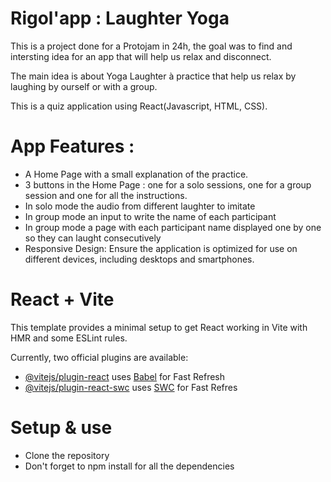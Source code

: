 # Rigol'app : Laughter Yoga

This is a project done for a Protojam in 24h, the goal was to find and intersting idea for an app that will help us relax and disconnect.

The main idea is about Yoga Laughter à practice that help us relax by laughing by ourself or with a group.

This is a quiz application using React(Javascript, HTML, CSS). 

# App Features :

- A Home Page with a small explanation of the practice.
- 3 buttons in the Home Page : one for a solo sessions, one for a group session and one for all the instructions. 
- In solo mode the audio from different laughter to imitate
- In group mode an input to write the name of each participant
- In group mode a page with each participant name displayed one by one so they can laught consecutively
- Responsive Design: Ensure the application is optimized for use on different devices, including desktops and smartphones.

# React + Vite

This template provides a minimal setup to get React working in Vite with HMR and some ESLint rules.

Currently, two official plugins are available:

- [@vitejs/plugin-react](https://github.com/vitejs/vite-plugin-react/blob/main/packages/plugin-react/README.md) uses [Babel](https://babeljs.io/) for Fast Refresh
- [@vitejs/plugin-react-swc](https://github.com/vitejs/vite-plugin-react-swc) uses [SWC](https://swc.rs/) for Fast Refres

# Setup & use
- Clone the repository
- Don't forget to npm install for all the dependencies
